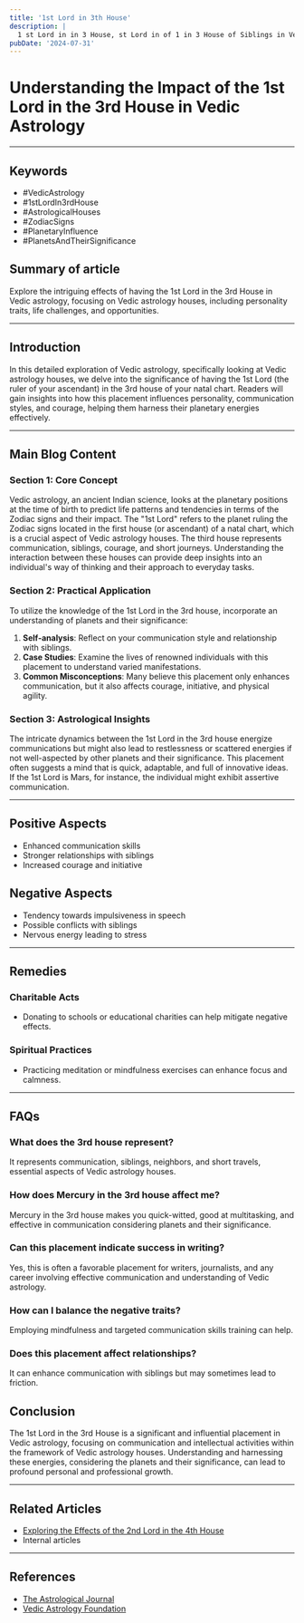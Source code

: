 ```yaml
---
title: '1st Lord in 3th House'
description: |
  1 st Lord in in 3 House, st Lord in of 1 in 3 House of Siblings in Vedic astrology
pubDate: '2024-07-31'
---
```


# Understanding the Impact of the 1st Lord in the 3rd House in Vedic Astrology

---

## Keywords
- #VedicAstrology
- #1stLordIn3rdHouse
- #AstrologicalHouses
- #ZodiacSigns
- #PlanetaryInfluence
- #PlanetsAndTheirSignificance

## Summary of article
Explore the intriguing effects of having the 1st Lord in the 3rd House in Vedic astrology, focusing on Vedic astrology houses, including personality traits, life challenges, and opportunities.

---

## Introduction
In this detailed exploration of Vedic astrology, specifically looking at Vedic astrology houses, we delve into the significance of having the 1st Lord (the ruler of your ascendant) in the 3rd house of your natal chart. Readers will gain insights into how this placement influences personality, communication styles, and courage, helping them harness their planetary energies effectively.

---

## Main Blog Content

### **Section 1: Core Concept**
Vedic astrology, an ancient Indian science, looks at the planetary positions at the time of birth to predict life patterns and tendencies in terms of the Zodiac signs and their impact. The "1st Lord" refers to the planet ruling the Zodiac signs located in the first house (or ascendant) of a natal chart, which is a crucial aspect of Vedic astrology houses. The third house represents communication, siblings, courage, and short journeys. Understanding the interaction between these houses can provide deep insights into an individual's way of thinking and their approach to everyday tasks.

### **Section 2: Practical Application**
To utilize the knowledge of the 1st Lord in the 3rd house, incorporate an understanding of planets and their significance:
1. **Self-analysis**: Reflect on your communication style and relationship with siblings.
2. **Case Studies**: Examine the lives of renowned individuals with this placement to understand varied manifestations.
3. **Common Misconceptions**: Many believe this placement only enhances communication, but it also affects courage, initiative, and physical agility.

### **Section 3: Astrological Insights**
The intricate dynamics between the 1st Lord in the 3rd house energize communications but might also lead to restlessness or scattered energies if not well-aspected by other planets and their significance. This placement often suggests a mind that is quick, adaptable, and full of innovative ideas. If the 1st Lord is Mars, for instance, the individual might exhibit assertive communication.

---

## Positive Aspects
- Enhanced communication skills
- Stronger relationships with siblings
- Increased courage and initiative

## Negative Aspects
- Tendency towards impulsiveness in speech
- Possible conflicts with siblings
- Nervous energy leading to stress

---

## Remedies
### Charitable Acts
- Donating to schools or educational charities can help mitigate negative effects.
### Spiritual Practices
- Practicing meditation or mindfulness exercises can enhance focus and calmness.

---

## FAQs
### What does the 3rd house represent?
It represents communication, siblings, neighbors, and short travels, essential aspects of Vedic astrology houses.
### How does Mercury in the 3rd house affect me?
Mercury in the 3rd house makes you quick-witted, good at multitasking, and effective in communication considering planets and their significance.
### Can this placement indicate success in writing?
Yes, this is often a favorable placement for writers, journalists, and any career involving effective communication and understanding of Vedic astrology.
### How can I balance the negative traits?
Employing mindfulness and targeted communication skills training can help.
### Does this placement affect relationships?
It can enhance communication with siblings but may sometimes lead to friction.

## Conclusion
The 1st Lord in the 3rd House is a significant and influential placement in Vedic astrology, focusing on communication and intellectual activities within the framework of Vedic astrology houses. Understanding and harnessing these energies, considering the planets and their significance, can lead to profound personal and professional growth.

---

## Related Articles
- [Exploring the Effects of the 2nd Lord in the 4th House](link)
- Internal articles

---

## References
- [The Astrological Journal](https://www.astrologicaljournal.com/)
- [Vedic Astrology Foundation](https://www.vedicastrologyfoundation.org/)